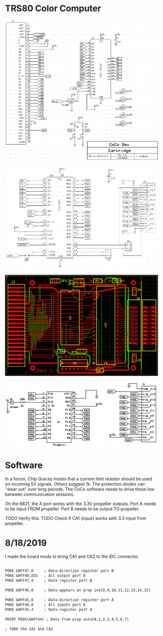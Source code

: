 # TRS80 Color Computer

![](cocodevsch1.jpg)

![](cocodevsch2.jpg)

![](cocodevpcb.jpg)

![](devcartpropsch.jpg)

# Software

In a forum, Chip Gracey insists that a current limit resistor should be used on incoming 5V signals. Others suggest 1k. The protection diodes can
"wear out" over long periods. The CoCo software needs to drive these low between communication sessions.

On the 6821, the A port works with the 3.3V propeller outputs. Port A needs to be input FROM propeller. Port B needs to be output TO propeller.

TODO Verify this.
TODO Check if CA1 (input) works with 3.3 input from propeller.

# 8/18/2019

I made the board mods to bring CA1 and CA2 to the IDC connector.

```

POKE &HFF47,0     ; Data-direction register port B
POKE &HFF46,255   ; All output port B
POKE &HFF47,4     ; Data register port B

POKE &HFF46,0     ; Data appears on prop ina[8,9,10,11,12,13,14,15]

POKE &HFF45,0     ; Data-direction register port A
POKE &HFF44,0     ; All inputs port A
POKE &HFF45,4     ; Data register port A

PRINT PEEK(&HFF44) ; Data from prop outa[0,1,2,3,4,5,6,7]

; TODO the CA1 and CA2
```